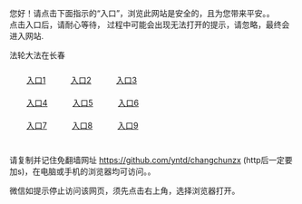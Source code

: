 您好！请点击下面指示的“入口”，浏览此网站是安全的，且为您带来平安。。 <br/>
点击入口后，请耐心等待， 过程中可能会出现无法打开的提示，请忽略，最终会进入网站. </br>

法轮大法在长春<br/>
<div style="padding:10px"><a style="margin:20px" target="_blank" href="https://dgyisqcami1pd.cloudfront.net/2Qpsp?ythywg" id="ccLink1" rel="nofollow">入口1</a> <a target="_blank" style="margin:20px" href="https://d2f0c15l41ks5a.cloudfront.net/2Qpsp?antasysl" id="ccLink2" rel="nofollow">入口2</a> <a style="margin:20px" target="_blank" href="https://d1qinahuy6rneh.cloudfront.net/2Qpsp?nhcxwnes" id="ccLink3" rel="nofollow">入口3</a></div>

<div style="padding:10px" ><a style="margin:20px" target="_blank" href="https://dgyisqcami1pd.cloudfront.net/2Qpsp?ythywg" id="ccLink4" rel="nofollow">入口4</a> <a style="margin:20px" href="https://d2f0c15l41ks5a.cloudfront.net/2Qpsp?antasysl" target="_blank" id="ccLink5" rel="nofollow">入口5</a> <a style="margin:20px" href="https://d1qinahuy6rneh.cloudfront.net/2Qpsp?nhcxwnes" target="_blank" id="ccLink6" rel="nofollow">入口6</a></div>

<div style="padding:10px"><a style="margin:20px" target="_blank" href="https://dgyisqcami1pd.cloudfront.net/2Qpsp?ythywg" id="ccLink7" rel="nofollow">入口7</a> <a style="margin:20px" href="https://d2f0c15l41ks5a.cloudfront.net/2Qpsp?antasysl" target="_blank" id="ccLink8" rel="nofollow">入口8</a> <a style="margin:20px" target="_blank" href="https://d1qinahuy6rneh.cloudfront.net/2Qpsp?nhcxwnes" id="ccLink9" rel="nofollow">入口9</a></div>

<br/>



请复制并记住免翻墙网址 https://github.com/yntd/changchunzx (http后一定要加s)，在电脑或手机的浏览器均可访问。。<br/>

微信如提示停止访问该网页，须先点击右上角，选择浏览器打开。
